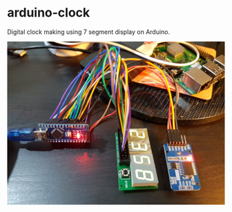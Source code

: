 # arduino-clock
Digital clock making using 7 segment display on Arduino.


![Screenshot](clock_photo.jpg)
